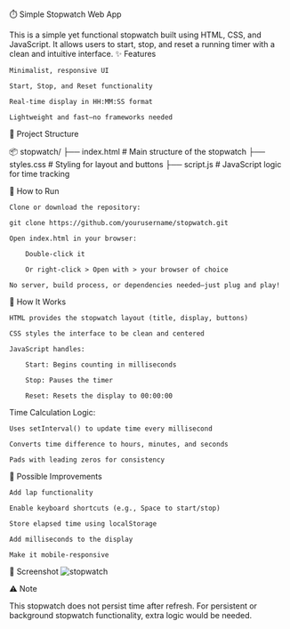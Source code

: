 ⏱️ Simple Stopwatch Web App

This is a simple yet functional stopwatch built using HTML, CSS, and JavaScript. It allows users to start, stop, and reset a running timer with a clean and intuitive interface.
✨ Features

    Minimalist, responsive UI

    Start, Stop, and Reset functionality

    Real-time display in HH:MM:SS format

    Lightweight and fast—no frameworks needed

📁 Project Structure

📦 stopwatch/
├── index.html      # Main structure of the stopwatch
├── styles.css      # Styling for layout and buttons
├── script.js       # JavaScript logic for time tracking

🚀 How to Run

    Clone or download the repository:

    git clone https://github.com/yourusername/stopwatch.git

    Open index.html in your browser:

        Double-click it

        Or right-click > Open with > your browser of choice

    No server, build process, or dependencies needed—just plug and play!

🧠 How It Works

    HTML provides the stopwatch layout (title, display, buttons)

    CSS styles the interface to be clean and centered

    JavaScript handles:

        Start: Begins counting in milliseconds

        Stop: Pauses the timer

        Reset: Resets the display to 00:00:00

Time Calculation Logic:

    Uses setInterval() to update time every millisecond

    Converts time difference to hours, minutes, and seconds

    Pads with leading zeros for consistency

📌 Possible Improvements

    Add lap functionality

    Enable keyboard shortcuts (e.g., Space to start/stop)

    Store elapsed time using localStorage

    Add milliseconds to the display

    Make it mobile-responsive

🎨 Screenshot
![stopwatch](https://github.com/user-attachments/assets/6224569b-7bcc-4695-87e6-4eef115efc43)


⚠️ Note

This stopwatch does not persist time after refresh. For persistent or background stopwatch functionality, extra logic would be needed.
